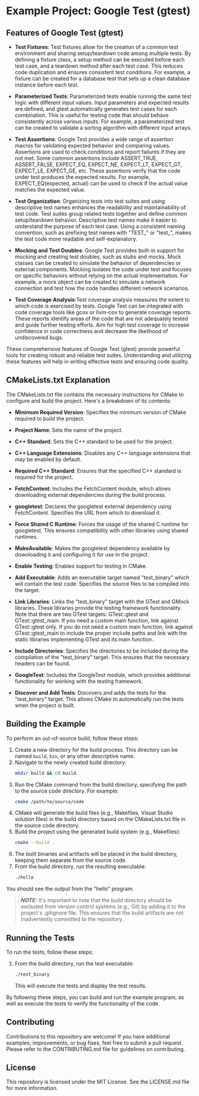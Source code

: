 # Example Project: Google Test (gtest)

## Features of Google Test (gtest)


- **Test Fixtures**: Test fixtures allow for the creation of a common test environment and sharing setup/teardown code among multiple tests.
By defining a fixture class, a setup method can be executed before each test case, and a teardown method after each test case.
This reduces code duplication and ensures consistent test conditions.
For example, a fixture can be created for a database test that sets up a clean database instance before each test.

- **Parameterized Tests**: Parameterized tests enable running the same test logic with different input values.
Input parameters and expected results are defined, and gtest automatically generates test cases for each combination.
This is useful for testing code that should behave consistently across various inputs.
For example, a parameterized test can be created to validate a sorting algorithm with different input arrays.

- **Test Assertions**: Google Test provides a wide range of assertion macros for validating expected behavior and comparing values.
Assertions are used to check conditions and report failures if they are not met.
Some common assertions include ASSERT_TRUE, ASSERT_FALSE, EXPECT_EQ, EXPECT_NE, EXPECT_LT, EXPECT_GT, EXPECT_LE, EXPECT_GE, etc.
These assertions verify that the code under test produces the expected results.
For example, EXPECT_EQ(expected, actual) can be used to check if the actual value matches the expected value.

- **Test Organization**: Organizing tests into test suites and using descriptive test names enhances the readability and maintainability of test code.
Test suites group related tests together and define common setup/teardown behavior.
Descriptive test names make it easier to understand the purpose of each test case.
Using a consistent naming convention, such as prefixing test names with "TEST_" or "test_", makes the test code more readable and self-explanatory.

- **Mocking and Test Doubles**: Google Test provides built-in support for mocking and creating test doubles, such as stubs and mocks.
Mock classes can be created to simulate the behavior of dependencies or external components.
Mocking isolates the code under test and focuses on specific behaviors without relying on the actual implementation.
For example, a mock object can be created to simulate a network connection and test how the code handles different network scenarios.

- **Test Coverage Analysis**:Test coverage analysis measures the extent to which code is exercised by tests.
Google Test can be integrated with code coverage tools like gcov or llvm-cov to generate coverage reports.
These reports identify areas of the code that are not adequately tested and guide further testing efforts.
Aim for high test coverage to increase confidence in code correctness and decrease the likelihood of undiscovered bugs.

These comprehensive features of Google Test (gtest) provide powerful tools for creating robust and reliable test suites. Understanding and utilizing these features will help in writing effective tests and ensuring code quality.


##  CMakeLists.txt Explanation

The CMakeLists.txt file contains the necessary instructions for CMake to configure and build the project. Here's a breakdown of its contents:

- **Minimum Required Version**: Specifies the minimum version of CMake required to build the project.

- **Project Name**: Sets the name of the project.

- **C++ Standard**: Sets the C++ standard to be used for the project.

- **C++ Language Extensions**: Disables any C++ language extensions that may be enabled by default.

- **Required C++ Standard**: Ensures that the specified C++ standard is required for the project.

- **FetchContent**: Includes the FetchContent module, which allows downloading external dependencies during the build process.

- **googletest**: Declares the googletest external dependency using FetchContent. Specifies the URL from which to download it.

- **Force Shared C Runtime**: Forces the usage of the shared C runtime for googletest. This ensures compatibility with other libraries using shared runtimes.

- **MakeAvailable**: Makes the googletest dependency available by downloading it and configuring it for use in the project.

- **Enable Testing**: Enables support for testing in CMake.

- **Add Executable**: Adds an executable target named "test_binary" which will contain the test code. Specifies the source files to be compiled into the target.

- **Link Libraries**: Links the "test_binary" target with the GTest and GMock libraries. These libraries provide the testing framework functionality. Note that there are two GTest targets: GTest::gtest and GTest::gtest_main. If you need a custom main function, link against GTest::gtest only. If you do not need a custom main function, link against GTest::gtest_main to include the proper include paths and link with the static libraries implementing GTest and its main function..

- **Include Directories**: Specifies the directories to be included during the compilation of the "test_binary" target. This ensures that the necessary headers can be found.

- **GoogleTest**: Includes the GoogleTest module, which provides additional functionality for working with the testing framework.

- **Discover and Add Tests**: Discovers and adds the tests for the "test_binary" target. This allows CMake to automatically run the tests when the project is built.

## Building the Example

To perform an out-of-source build, follow these steps:

1. Create a new directory for the build process. This directory can be named `build`, `bin`, or any other descriptive name.
2. Navigate to the newly created build directory:
   ```bash
   mkdir build && cd build
   ```
3. Run the CMake command from the build directory, specifying the path to the source code directory. For example:
   ```bash
   cmake /path/to/source/code
   ```
4. CMake will generate the build files (e.g., Makefiles, Visual Studio solution files) in the build directory based on the CMakeLists.txt file in the source code directory.
5. Build the project using the generated build system (e.g., Makefiles):
   ```bash
   cmake --build .
   ```
6. The built binaries and artifacts will be placed in the build directory, keeping them separate from the source code.
7. From the build directory, run the resulting executable:
   ```bash
   ./hello
   ```
You should see the output from the "hello" program.

> **_NOTE:_** It's important to note that the build directory should be excluded from version control systems (e.g., Git) by adding it to the project's .gitignore file. This ensures that the build artifacts are not inadvertently committed to the repository.

## Running the Tests
To run the tests, follow these steps:

1. From the build directory, run the test executable:
   ```bash
   ./test_binary
   ```
   This will execute the tests and display the test results.

By following these steps, you can build and run the example program, as well as execute the tests to verify the functionality of the code.

## Contributing

Contributions to this repository are welcome! If you have additional examples, improvements, or bug fixes, feel free to submit a pull request. Please refer to the CONTRIBUTING.md file for guidelines on contributing.

## License

This repository is licensed under the MIT License. See the LICENSE.md file for more information.
